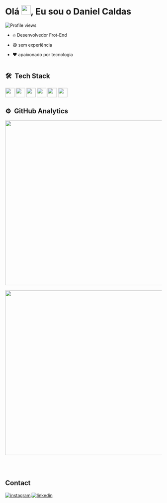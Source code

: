 <h1> Olá <img src="https://raw.githubusercontent.com/kaueMarques/kaueMarques/master/hi.gif" height="30px">, Eu sou o Daniel Caldas</h1>
<p align="left"> <img src="https://komarev.com/ghpvc/?username=DaniCaldas&color=yellow" alt="Profile views" /> </p>

- 🔥 Desenvolvedor Frot-End 

- 😅 sem experiência

- ❤ apaixonado por tecnologia 
<br><br>
  
## 🛠 &nbsp;Tech Stack
<div>
      <img height=30px width=30px src="https://cdn.jsdelivr.net/gh/devicons/devicon/icons/html5/html5-original.svg"/> 
      <img height=30px width=30px  src="https://cdn.jsdelivr.net/gh/devicons/devicon/icons/css3/css3-original.svg" />
      <img  height=30px width=30px  src="https://cdn.jsdelivr.net/gh/devicons/devicon/icons/javascript/javascript-original.svg" />
      <img height=30px width=30px  src="https://cdn.jsdelivr.net/gh/devicons/devicon/icons/react/react-original.svg" />
      <img height=30px width=30px  src="https://cdn.jsdelivr.net/gh/devicons/devicon/icons/nodejs/nodejs-original.svg" />
      <img height=30px width=30px  src="https://cdn.jsdelivr.net/gh/devicons/devicon/icons/mysql/mysql-original.svg" />
 </div>
 
  ## ⚙️ &nbsp;GitHub Analytics
<div align="left" >
<img width="530em" src=https://github-readme-stats.vercel.app/api?username=DaniCaldas&show_icons=true&theme=darcula&include_all_commits=true&count_1/>
  <br><br>
 <img width="530em" src= https://github-readme-stats.vercel.app/api/top-langs/?username=Danicaldas&layout=compact&lengs_count=16&theme=tokyonight/>
</div>
  
<br><br>
## Contact
<a href="https://instagram.com/dani_ftn" target="_blank">
 <img align="center" src="https://img.shields.io/badge/-dani_ftn-05122A?style=flat&logo=instagram" alt="instagram"/>
</a>
<a href="https://www.linkedin.com/in/daniel-caldas-goncalves/" target="_blank">
  <img align="center" src="https://img.shields.io/badge/-daniel caldas-05122A?style=flat&logo=linkedin" alt="linkedin"/>
</a>
